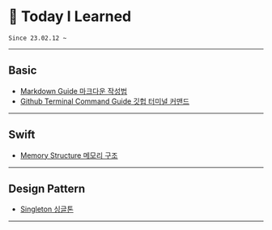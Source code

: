 # 🧢 Today I Learned
    Since 23.02.12 ~
***

## Basic
- [Markdown Guide 마크다운 작성법](https://gist.github.com/ihoneymon/652be052a0727ad59601)
- [Github Terminal Command Guide 깃헙 터미널 커맨드](Github/CommandGuide.md)
***   


## Swift
- [Memory Structure 메모리 구조](Swift/Memory%20Structure.md)
***


## Design Pattern
- [Singleton 싱글톤](Design%20Pattern/Singleton.md)
***